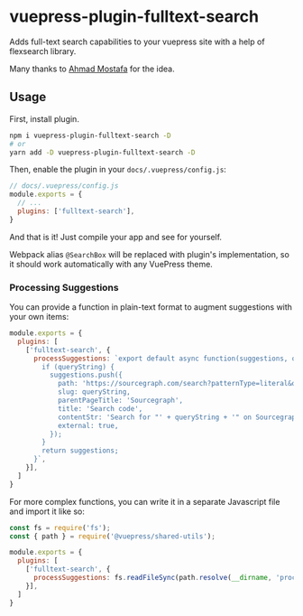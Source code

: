 # vuepress-plugin-fulltext-search

Adds full-text search capabilities to your vuepress site with a help of flexsearch library.

Many thanks to [Ahmad Mostafa](https://ahmadmostafa.com/2019/12/09/build-better-search-in-vuepress-site/) for the idea.

## Usage

First, install plugin.

```bash
npm i vuepress-plugin-fulltext-search -D
# or
yarn add -D vuepress-plugin-fulltext-search -D
```

Then, enable the plugin in your `docs/.vuepress/config.js`:

```js
// docs/.vuepress/config.js
module.exports = {
  // ...
  plugins: ['fulltext-search'],
}
```

And that is it! Just compile your app and see for yourself.

Webpack alias `@SearchBox` will be replaced with plugin's implementation, so it should work automatically with any
VuePress theme.

### Processing Suggestions

You can provide a function in plain-text format to augment suggestions with your own items:

```js
module.exports = {
  plugins: [
    ['fulltext-search', {
      processSuggestions: `export default async function(suggestions, queryString, queryTerms) {
        if (queryString) {
          suggestions.push({
            path: 'https://sourcegraph.com/search?patternType=literal&q=',
            slug: queryString,
            parentPageTitle: 'Sourcegraph',
            title: 'Search code',
            contentStr: 'Search for "' + queryString + '" on Sourcegraph',
            external: true,
          });
        }
        return suggestions;
      }`,
    }],
  ]
}
```

For more complex functions, you can write it in a separate Javascript file and import it like so:

```js
const fs = require('fs');
const { path } = require('@vuepress/shared-utils');

module.exports = {
  plugins: [
    ['fulltext-search', {
      processSuggestions: fs.readFileSync(path.resolve(__dirname, 'processSuggestions.js')),
    }],
  ]
}
```
